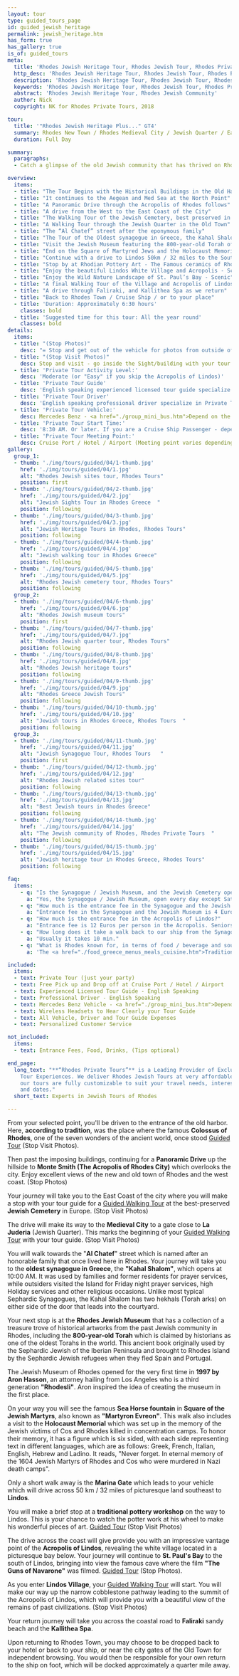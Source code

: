 ```yaml
---
layout: tour
type: guided_tours_page
id: guided_jewish_heritage
permalink: jewish_heritage.htm
has_form: true
has_gallery: true
is_of: guided_tours
meta:
  title: 'Rhodes Jewish Heritage Tour, Rhodes Jewish Tour, Rhodes Private Tours'
  http_desc: 'Rhodes Jewish Heritage Tour, Rhodes Jewish Tour, Rhodes Private Tours'
  description: 'Rhodes Jewish Heritage Tour, Rhodes Jewish Tour, Rhodes Private Tours'
  keywords: 'Rhodes Jewish Heritage Tour, Rhodes Jewish Tour, Rhodes Private Tours'
  abstract: 'Rhodes Jewish Heritage Your, Rhodes Jewish Community'
  author: Nick
  copyright: NK for Rhodes Private Tours, 2018

tour:
  title: '"Rhodes Jewish Heritage Plus..." GT4'
  summary: Rhodes New Town / Rhodes Medieval City / Jewish Quarter / East Coast of the Island / Village and Acropolis of Lindos
  duration: Full Day

summary:
  paragraphs:
  - Catch a glimpse of the old Jewish community that has thrived on Rhodes for centuries. Visit the Jewish Quarter in the medieval city for greater insights about what life was like for the people that lived there. Unlock the mysteries of early life in Rhodes by ending your trip with an exciting visit to Lindos, where another chapter of history is quietly tucked away waiting to be relived once again. 

overview:
  items:
  - title: "The Tour Begins with the Historical Buildings in the Old Harbor"
  - title: "It continues to the Aegean and Med Sea at the North Point"
  - title: "A Panoramic Drive through the Acropolis of Rhodes follows"
  - title: "A drive from the West to the East Coast of the City"
  - title: "The Walking Tour of the Jewish Cemetery, best preserved in Europe"
  - title: "A Walking Tour through the Jewish Quarter in the Old Town"
  - title: "The “Al Chatef” street after the eponymous family"
  - title: "The Tour of the Oldest synagogue in Greece, the Kahal Shalom"
  - title: "Visit the Jewish Museum featuring the 800-year-old Torah of Rhodes"
  - title: "End on the Square of Martyred Jews and the Holocaust Memorial"
  - title: "Continue with a drive to Lindos 50km / 32 miles to the Southeast"
  - title: "Stop by at Rhodian Pottery Art - The Famous ceramics of Rhodes"
  - title: "Enjoy the beautiful Lindos White Village and Acropolis - Scenic"
  - title: "Enjoy the Wild Nature Landscape of St. Paul’s Bay - Scenic"
  - title: "A final Walking Tour of the Village and Acropolis of Lindos - Top Landmark"
  - title: "A drive through Faliraki, and Kallithea Spa as we return"
  - title: "Back to Rhodes Town / Cruise Ship / or to your place"
  - title: 'Duration: Approximately 6:30 hours'
    classes: bold
  - title: 'Suggested time for this tour: All the year round'
    classes: bold
details:
  items:
  - title: "(Stop Photos)"
    desc: "= Stop and get out of the vehicle for photos from outside of the Sight/Building <u>Guided Tour</u> (stay close to vehicle)"
  - title: "(Stop Visit Photos)"
    desc: Stop and visit - go inside the Sight/building with your tour guide for photos and <u>Guided Walking Tour</u>
  - title: 'Private Tour Activity Level:'
    desc: 'Moderate (or "Easy" if you skip the Acropolis of Lindos)'
  - title: 'Private Tour Guide'
    desc: 'English speaking experienced licensed tour guide specialize in Private Tours'
  - title: 'Private Tour Driver'
    desc: 'English speaking professional driver specialize in Private Tours'
  - title: 'Private Tour Vehicle:'
    desc: Mercedes Benz - <a href="./group_mini_bus.htm">Depend on the size of your group</a>
  - title: 'Private Tour Start Time:'
    desc: '8:30 AM. Or later. If you are a Cruise Ship Passenger - depend on your cruise ship dock time.'
  - title: 'Private Tour Meeting Point:'
    desc: Cruise Port / Hotel / Airport (Meeting point varies depending on option booked)
gallery:
  group_1:
  - thumb: './img/tours/guided/04/1-thumb.jpg'
    href: './img/tours/guided/04/1.jpg'
    alt: "Rhodes Jewish sites tour, Rhodes Tours"
    position: first
  - thumb: './img/tours/guided/04/2-thumb.jpg'
    href: './img/tours/guided/04/2.jpg'
    alt: "Jewish Sights Tour in Rhodes Greece  "
    position: following
  - thumb: './img/tours/guided/04/3-thumb.jpg'
    href: './img/tours/guided/04/3.jpg'
    alt: "Jewish Heritage Tours in Rhodes, Rhodes Tours"
    position: following
  - thumb: './img/tours/guided/04/4-thumb.jpg'
    href: './img/tours/guided/04/4.jpg'
    alt: "Jewish walking tour in Rhodes Greece"
    position: following
  - thumb: './img/tours/guided/04/5-thumb.jpg'
    href: './img/tours/guided/04/5.jpg'
    alt: "Rhodes Jewish cemetery tour, Rhodes Tours"
    position: following
  group_2:
  - thumb: './img/tours/guided/04/6-thumb.jpg'
    href: './img/tours/guided/04/6.jpg'
    alt: "Rhodes Jewish museum tours"
    position: first
  - thumb: './img/tours/guided/04/7-thumb.jpg'
    href: './img/tours/guided/04/7.jpg'
    alt: "Rhodes Jewish quarter tour, Rhodes Tours"
    position: following
  - thumb: './img/tours/guided/04/8-thumb.jpg'
    href: './img/tours/guided/04/8.jpg'
    alt: "Rhodes Jewish heritage tours"
    position: following
  - thumb: './img/tours/guided/04/9-thumb.jpg'
    href: './img/tours/guided/04/9.jpg'
    alt: "Rhodes Greece Jewish Tours"
    position: following
  - thumb: './img/tours/guided/04/10-thumb.jpg'
    href: './img/tours/guided/04/10.jpg'
    alt: "Jewish tours in Rhodes Greece, Rhodes Tours  "
    position: following
  group_3:
  - thumb: './img/tours/guided/04/11-thumb.jpg'
    href: './img/tours/guided/04/11.jpg'
    alt: "Jewish Synagogue Tour, Rhodes Tours   "
    position: first
  - thumb: './img/tours/guided/04/12-thumb.jpg'
    href: './img/tours/guided/04/12.jpg'
    alt: "Rhodes Jewish related sites tour"
    position: following
  - thumb: './img/tours/guided/04/13-thumb.jpg'
    href: './img/tours/guided/04/13.jpg'
    alt: "Best Jewish tours in Rhodes Greece"
    position: following
  - thumb: './img/tours/guided/04/14-thumb.jpg'
    href: './img/tours/guided/04/14.jpg'
    alt: "The Jewish community of Rhodes, Rhodes Private Tours  "
    position: following
  - thumb: './img/tours/guided/04/15-thumb.jpg'
    href: './img/tours/guided/04/15.jpg'
    alt: "Jewish heritage tour in Rhodes Greece, Rhodes Tours"
    position: following

faq:
  items:
    - q: "Is the Synagogue / Jewish Museum, and the Jewish Cemetery open every day?"
      a: "Yes, the Synagogue / Jewish Museum, open every day except Saturdays - April to end of October 10:00 AM - 03:00 PM. The Jewish Cemetery open every day except Saturdays and Sundays 8:30 AM - 1:00 PM."
    - q: "How much is the entrance fee in the Synagogue and the Jewish Museum?"
      a: "Entrance fee in the Synagogue and the Jewish Museum is 4 Euros per person."
    - q: "How much is the entrance fee in the Acropolis of Lindos?"
      a: "Entrance fee is 12 Euros per person in the Acropolis. Seniors (with Id or Passport) 6 Euros per person. Children under 18 years old free. No charge to enter Lindos village."
    - q: "How long does it take a walk back to our ship from the Synagogue and the Jewish Quarter?"
      a: "Usually it takes 10 min."
    - q: "What is Rhodes known for, in terms of food / beverage and souvenirs? What's the one thing we shouldn't miss?"
      a: 'The <a href="./food_greece_menus_meals_cuisine.htm">Traditional Food of Rhodes</a>, <a href="./rhodes_wine_tours_wineries_greece.htm">Wines</a> and the famous handmade <a href="./handmade_pottery_greece.htm">Rhodes Pottery, Ceramics</a>.'

included:
  items:
  - text: Private Tour (just your party)
  - text: Free Pick up and Drop off at Cruise Port / Hotel / Airport
  - text: Experienced Licensed Tour Guide - English Speaking
  - text: Professional Driver - English Speaking
  - text: Mercedes Benz Vehicle - <a href="./group_mini_bus.htm">Depend on the size of your group</a>
  - text: Wireless Headsets to Hear Clearly your Tour Guide
  - text: All Vehicle, Driver and Tour Guide Expenses 
  - text: Personalized Customer Service 

not_included:
  items:
  - text: Entrance Fees, Food, Drinks, (Tips optional)

end_page:
  long_text: "**“Rhodes Private Tours”** is a Leading Provider of Exclusive and Personalized
    Tour Experiences. We deliver Rhodes Jewish Tours at very affordable rates. All
    our tours are fully customizable to suit your travel needs, interests, schedules,
    and dates."
  short_text: Experts in Jewish Tours of Rhodes

---
```

From your selected point, you'll be driven to the entrance of the old harbor. Here, **according to tradition**, was the place where the famous **Colossus of Rhodes**, one of the seven wonders of the ancient world, once stood <u>Guided Tour</u> (Stop Visit Photos).

Then past the imposing buildings, continuing for a **Panoramic Drive** up the hillside to **Monte Smith (The Acropolis of Rhodes City)** which overlooks the city. Enjoy excellent views of the new and old town of Rhodes and the west coast.  (Stop Photos)

Your journey will take you to the East Coast of the city where you will make a stop with your tour guide for a <u>Guided Walking Tour</u> at the best-preserved **Jewish Cemetery** in Europe. (Stop Visit Photos)

The drive will make its way to the **Medieval City** to a gate close to **La Juderia** (Jewish Quarter). This marks the beginning of your <u>Guided Walking Tour</u> with your tour guide. (Stop Visit Photos)

You will walk towards the "**Al Chatef**" street which is named after an honorable family that once lived here in Rhodes. Your journey will take you to the **oldest synagogue in Greece**, the **"Kahal Shalom"**, which opens at 10:00 AM. It was used by families and former residents for prayer services, while outsiders visited the Island for Friday night prayer services, high Holiday services and other religious occasions. Unlike most typical Sephardic Synagogues, the Kahal Shalom has two hekhals (Torah arks) on either side of the door that leads into the courtyard.

Your next stop is at the **Rhodes Jewish Museum** that has a collection of a treasure trove of historical artworks from the past Jewish community in Rhodes, including the **800-year-old Torah** which is claimed by historians as one of the oldest Torahs in the world. This ancient book originally used by the Sephardic Jewish of the Iberian Peninsula and brought to Rhodes Island by the Sephardic Jewish refugees when they fled Spain and Portugal.

The Jewish Museum of Rhodes opened for the very first time in **1997 by Aron Hasson**, an attorney hailing from Los Angeles who is a third generation **"Rhodesli"**. Aron inspired the idea of creating the museum in the first place.

On your way you will see the famous **Sea Horse fountain** in **Square of the Jewish Martyrs**, also known as **"Martyron Evreon"**. This walk also includes a visit to the **Holocaust Memorial** which was set up in the memory of the Jewish victims of Cos and Rhodes killed in concentration camps. To honor their memory, it has a figure which is six sided, with each side representing text in different languages, which are as follows: Greek, French, Italian, English, Hebrew and Ladino. It reads, "Never forget. In eternal memory of the 1604 Jewish Martyrs of Rhodes and Cos who were murdered in Nazi death camps".

Only a short walk away is the **Marina Gate** which leads to your vehicle which will drive across 50 km / 32 miles of picturesque land southeast to **Lindos**.

You will make a brief stop at a **traditional pottery workshop** on the way to Lindos. This is your chance to watch the potter work at his wheel to make his wonderful pieces of art. <u>Guided Tour</u> (Stop Visit Photos)

The drive across the coast will give provide you with an impressive vantage point of the **Acropolis of Lindos**, revealing the white village located in a picturesque bay below. Your journey will continue to **St. Paul's Bay** to the south of Lindos, bringing into view the famous cave where the film **"The Guns of Navarone"** was filmed. <u>Guided Tour</u> (Stop Photos).

As you enter **Lindos Village**, your <u>Guided Walking Tour</u> will start. You will make our way up the narrow cobblestone pathway leading to the summit of the Acropolis of Lindos, which will provide you with a beautiful view of the remains of past civilizations. (Stop Visit Photos)

Your return journey will take you across the coastal road to **Faliraki** sandy beach and the **Kallithea Spa**.

Upon returning to Rhodes Town, you may choose to be dropped back to your hotel or back to your ship, or near the city gates of the Old Town for independent browsing. You would then be responsible for your own return to the ship on foot, which will be docked approximately a quarter mile away.